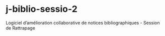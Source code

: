 # j-biblio-sessio-2
Logiciel d’amélioration collaborative de notices bibliographiques - Session de Rattrapage
